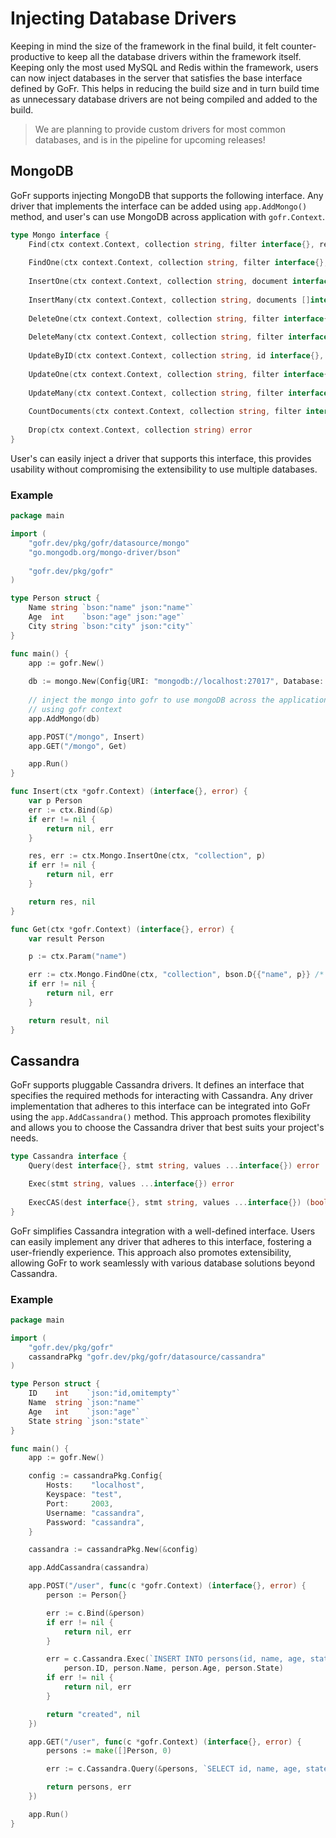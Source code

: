 # Injecting Database Drivers
Keeping in mind the size of the framework in the final build, it felt counter-productive to keep all the database drivers within
the framework itself. Keeping only the most used MySQL and Redis within the framework, users can now inject databases
in the server that satisfies the base interface defined by GoFr. This helps in reducing the build size and in turn build time
as unnecessary database drivers are not being compiled and added to the build.

> We are planning to provide custom drivers for most common databases, and is in the pipeline for upcoming releases!

## MongoDB
GoFr supports injecting MongoDB that supports the following interface. Any driver that implements the interface can be added
using `app.AddMongo()` method, and user's can use MongoDB across application with `gofr.Context`.
```go
type Mongo interface {
	Find(ctx context.Context, collection string, filter interface{}, results interface{}) error
	
	FindOne(ctx context.Context, collection string, filter interface{}, result interface{}) error
	
	InsertOne(ctx context.Context, collection string, document interface{}) (interface{}, error)
	
	InsertMany(ctx context.Context, collection string, documents []interface{}) ([]interface{}, error)
	
	DeleteOne(ctx context.Context, collection string, filter interface{}) (int64, error)
	
	DeleteMany(ctx context.Context, collection string, filter interface{}) (int64, error)
	
	UpdateByID(ctx context.Context, collection string, id interface{}, update interface{}) (int64, error)
	
	UpdateOne(ctx context.Context, collection string, filter interface{}, update interface{}) error
	
	UpdateMany(ctx context.Context, collection string, filter interface{}, update interface{}) (int64, error)
	
	CountDocuments(ctx context.Context, collection string, filter interface{}) (int64, error)
	
	Drop(ctx context.Context, collection string) error
}
```

User's can easily inject a driver that supports this interface, this provides usability without
compromising the extensibility to use multiple databases.
### Example
```go
package main

import (
    "gofr.dev/pkg/gofr/datasource/mongo"
    "go.mongodb.org/mongo-driver/bson"
	
    "gofr.dev/pkg/gofr"
)

type Person struct {
	Name string `bson:"name" json:"name"`
	Age  int    `bson:"age" json:"age"`
	City string `bson:"city" json:"city"`
}

func main() {
	app := gofr.New()
	
	db := mongo.New(Config{URI: "mongodb://localhost:27017", Database: "test"})
	
	// inject the mongo into gofr to use mongoDB across the application
	// using gofr context
	app.AddMongo(db)

	app.POST("/mongo", Insert)
	app.GET("/mongo", Get)

	app.Run()
}

func Insert(ctx *gofr.Context) (interface{}, error) {
	var p Person
	err := ctx.Bind(&p)
	if err != nil {
		return nil, err
	}

	res, err := ctx.Mongo.InsertOne(ctx, "collection", p)
	if err != nil {
		return nil, err
	}

	return res, nil
}

func Get(ctx *gofr.Context) (interface{}, error) {
	var result Person

	p := ctx.Param("name")

	err := ctx.Mongo.FindOne(ctx, "collection", bson.D{{"name", p}} /* valid filter */, &result)
	if err != nil {
		return nil, err
	}

	return result, nil
}
```

## Cassandra
GoFr supports pluggable Cassandra drivers. It defines an interface that specifies the required methods for interacting 
with Cassandra. Any driver implementation that adheres to this interface can be integrated into GoFr using the 
`app.AddCassandra()` method. This approach promotes flexibility and allows you to choose the Cassandra driver that best 
suits your project's needs.

```go
type Cassandra interface {
	Query(dest interface{}, stmt string, values ...interface{}) error

	Exec(stmt string, values ...interface{}) error
	
	ExecCAS(dest interface{}, stmt string, values ...interface{}) (bool, error)
}
```

GoFr simplifies Cassandra integration with a well-defined interface. Users can easily implement any driver that adheres 
to this interface, fostering a user-friendly experience. This approach also promotes extensibility, allowing GoFr to work 
seamlessly with various database solutions beyond Cassandra.

### Example

```go
package main

import (
	"gofr.dev/pkg/gofr"
	cassandraPkg "gofr.dev/pkg/gofr/datasource/cassandra"
)

type Person struct {
	ID    int    `json:"id,omitempty"`
	Name  string `json:"name"`
	Age   int    `json:"age"`
	State string `json:"state"`
}

func main() {
	app := gofr.New()

	config := cassandraPkg.Config{
		Hosts:    "localhost",
		Keyspace: "test",
		Port:     2003,
		Username: "cassandra",
		Password: "cassandra",
	}

	cassandra := cassandraPkg.New(&config)

	app.AddCassandra(cassandra)

	app.POST("/user", func(c *gofr.Context) (interface{}, error) {
		person := Person{}

		err := c.Bind(&person)
		if err != nil {
			return nil, err
		}

		err = c.Cassandra.Exec(`INSERT INTO persons(id, name, age, state) VALUES(?, ?, ?, ?)`,
			person.ID, person.Name, person.Age, person.State)
		if err != nil {
			return nil, err
		}

		return "created", nil
	})

	app.GET("/user", func(c *gofr.Context) (interface{}, error) {
		persons := make([]Person, 0)

		err := c.Cassandra.Query(&persons, `SELECT id, name, age, state FROM persons`)

		return persons, err
	})

	app.Run()
}
```